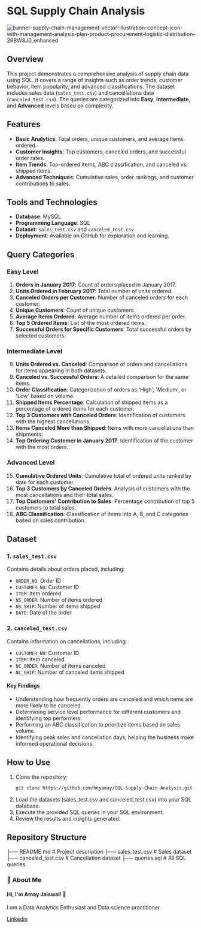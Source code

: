 # SQL Supply Chain Analysis
![banner-supply-chain-management-vector-illustration-concept-icon-with-management-analysis-plan-product-procurement-logistic-distribution-2RBW8J0_enhanced](https://github.com/user-attachments/assets/17740f6b-ecbe-4ff9-8d56-511350b47e77)

## Overview
This project demonstrates a comprehensive analysis of supply chain data using SQL. It covers a range of insights such as order trends, customer behavior, item popularity, and advanced classifications. The dataset includes sales data (`sales_test.csv`) and cancellations data (`canceled_test.csv`). The queries are categorized into **Easy**, **Intermediate**, and **Advanced** levels based on complexity.

## Features
- **Basic Analytics**: Total orders, unique customers, and average items ordered.
- **Customer Insights**: Top customers, canceled orders, and successful order rates.
- **Item Trends**: Top-ordered items, ABC classification, and canceled vs. shipped items.
- **Advanced Techniques**: Cumulative sales, order rankings, and customer contributions to sales.

## Tools and Technologies
- **Database**: MySQL
- **Programming Language**: SQL
- **Dataset**: `sales_test.csv` and `canceled_test.csv`
- **Deployment**: Available on GitHub for exploration and learning.

## Query Categories

### Easy Level
1. **Orders in January 2017**: Count of orders placed in January 2017.
2. **Units Ordered in February 2017**: Total number of units ordered.
3. **Canceled Orders per Customer**: Number of canceled orders for each customer.
4. **Unique Customers**: Count of unique customers.
5. **Average Items Ordered**: Average number of items ordered per order.
6. **Top 5 Ordered Items**: List of the most ordered items.
7. **Successful Orders for Specific Customers**: Total successful orders by selected customers.

### Intermediate Level
8. **Units Ordered vs. Canceled**: Comparison of orders and cancellations for items appearing in both datasets.
9. **Canceled vs. Successful Orders**: A detailed comparison for the same items.
10. **Order Classification**: Categorization of orders as 'High', 'Medium', or 'Low' based on volume.
11. **Shipped Items Percentage**: Calculation of shipped items as a percentage of ordered items for each customer.
12. **Top 3 Customers with Canceled Orders**: Identification of customers with the highest cancellations.
13. **Items Canceled More than Shipped**: Items with more cancellations than shipments.
14. **Top Ordering Customer in January 2017**: Identification of the customer with the most orders.

### Advanced Level
15. **Cumulative Ordered Units**: Cumulative total of ordered units ranked by date for each customer.
16. **Top 3 Customers by Canceled Orders**: Analysis of customers with the most cancellations and their total sales.
17. **Top Customers' Contribution to Sales**: Percentage contribution of top 5 customers to total sales.
18. **ABC Classification**: Classification of items into A, B, and C categories based on sales contribution.

## Dataset
### 1. `sales_test.csv`
Contains details about orders placed, including:
- `ORDER_NO`: Order ID
- `CUSTOMER_NO`: Customer ID
- `ITEM`: Item ordered
- `NS_ORDER`: Number of items ordered
- `NS_SHIP`: Number of items shipped
- `DATE`: Date of the order

### 2. `canceled_test.csv`
Contains information on cancellations, including:
- `CUSTOMER_NO`: Customer ID
- `ITEM`: Item canceled
- `NC_ORDER`: Number of items canceled
- `NC_SHIP`: Number of canceled items shipped

#### Key Findings
- Understanding how frequently orders are canceled and which items are more likely to be canceled.
- Determining service level performance for different customers and identifying top performers.
- Performing an ABC classification to prioritize items based on sales volume.
- Identifying peak sales and cancellation days, helping the business make informed operational decisions.
  
## How to Use
1. Clone the repository:
   ```bash
   git clone https://github.com/heyamay/SQL-Supply-Chain-Analysis.git
2. Load the datasets (sales_test.csv and canceled_test.csv) into your SQL database.
3. Execute the provided SQL queries in your SQL environment.
4. Review the results and insights generated.

## Repository Structure
├── README.md          # Project description
├── sales_test.csv     # Sales dataset
├── canceled_test.csv  # Cancellation dataset
├── queries.sql        # All SQL queries


### 🚀 About Me
#### Hi, I'm Amay Jaiswal! 👋
I am a Data Analytics Enthusiast and  Data science practitioner

[Linkedin](https://www.linkedin.com/in/heyamay/)


